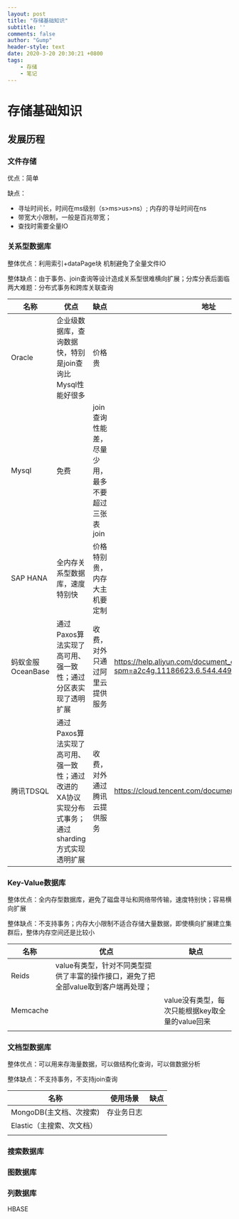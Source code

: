 ```yaml
---
layout: post
title: "存储基础知识"
subtitle: ''
comments: false
author: "Gump"
header-style: text
date: 2020-3-20 20:30:21 +0800
tags:
    - 存储 
    - 笔记
---
```






# 存储基础知识



## 发展历程

### 文件存储

优点：简单

缺点：

- 寻址时间长，时间在ms级别（s>ms>us>ns）; 内存的寻址时间在ns
- 带宽大小限制，一般是百兆带宽；
- 查找时需要全量IO

### 关系型数据库

整体优点：利用索引+dataPage块 机制避免了全量文件IO

整体缺点：由于事务、join查询等设计造成关系型很难横向扩展；分库分表后面临两大难题：分布式事务和跨库关联查询

| 名称              | 优点                                                         | 缺点                                             | 地址                                                         |
| ----------------- | ------------------------------------------------------------ | ------------------------------------------------ | ------------------------------------------------------------ |
| Oracle            | 企业级数据库，查询数据快，特别是join查询比Mysql性能好很多    | 价格贵                                           |                                                              |
| Mysql             | 免费                                                         | join查询性能差，尽量少用，最多不要超过三张表join |                                                              |
| SAP HANA          | 全内存关系型数据库，速度特别快                               | 价格特别贵，内存大主机要定制                     |                                                              |
| 蚂蚁金服OceanBase | 通过Paxos算法实现了高可用、强一致性；通过分区表实现了透明扩展 | 收费，对外只通过阿里云提供服务                   | https://help.aliyun.com/document_detail/135044.html?spm=a2c4g.11186623.6.544.4496151enEwELg |
| 腾讯TDSQL         | 通过Paxos算法实现了高可用、强一致性；通过改进的XA协议实现分布式事务；通过sharding方式实现透明扩展 | 收费，对外通过腾讯云提供服务                     | https://cloud.tencent.com/document/product/557/7700          |

### Key-Value数据库

整体优点：全内存型数据库，避免了磁盘寻址和网络带传输，速度特别快；容易横向扩展

整体缺点：不支持事务；内存大小限制不适合存储大量数据，即使横向扩展建立集群后，整体内存空间还是比较小

| 名称     | 优点                                                         | 缺点                                            |
| -------- | ------------------------------------------------------------ | ----------------------------------------------- |
| Reids    | value有类型，针对不同类型提供了丰富的操作接口，避免了把全部value取到客户端再处理； |                                                 |
| Memcache |                                                              | value没有类型，每次只能根据key取全量的value回来 |
|          |                                                              |                                                 |

### 文档型数据库

整体优点：可以用来存海量数据，可以做结构化查询，可以做数据分析

整体缺点：不支持事务，不支持join查询

| 名称                      | 使用场景   | 缺点 |
| ------------------------- | ---------- | ---- |
| MongoDB(主文档、次搜索)   | 存业务日志 |      |
| Elastic（主搜索、次文档） |            |      |
|                           |            |      |



### 搜索数据库

### 图数据库

### 列数据库

HBASE

